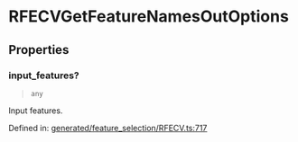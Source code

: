 # RFECVGetFeatureNamesOutOptions

## Properties

### input\_features?

> `any`

Input features.

Defined in:  [generated/feature\_selection/RFECV.ts:717](https://github.com/transitive-bullshit/scikit-learn-ts/blob/b59c1ff/packages/sklearn/src/generated/feature_selection/RFECV.ts#L717)
